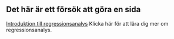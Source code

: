 ## Det här är ett försök att göra en sida

[Introduktion till regressionsanalys](regression_nb.ipynb)
Klicka här för att lära dig mer om regressionsanalys.

